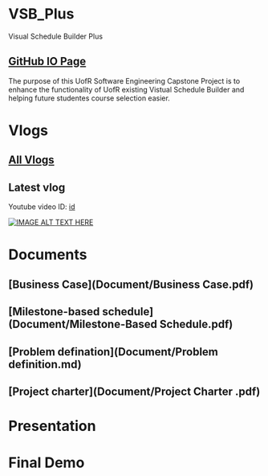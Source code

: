 # VSB_Plus

Visual Schedule Builder Plus

## [GitHub IO Page](https://yang242j.github.io/VSB_Plus)

The purpose of this UofR Software Engineering Capstone Project is to enhance the functionality of UofR existing Vistual Schedule Builder and helping future studentes course selection easier.

# Vlogs

## [All Vlogs](Document/Vlogs/vlog.md)

## Latest vlog
[id]: y45IOaX7iNw

Youtube video ID: [id]

[![IMAGE ALT TEXT HERE](https://img.youtube.com/vi/[id]/0.jpg)](https://www.youtube.com/watch?/v=[id])

# Documents

## [Business Case](Document/Business Case.pdf)

## [Milestone-based schedule](Document/Milestone-Based Schedule.pdf)

## [Problem defination](Document/Problem definition.md)

## [Project charter](Document/Project Charter .pdf)

# Presentation

# Final Demo
